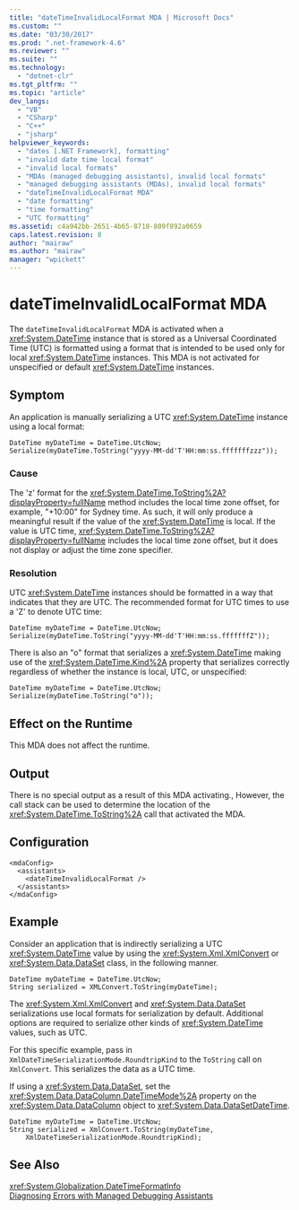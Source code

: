 ```yaml
---
title: "dateTimeInvalidLocalFormat MDA | Microsoft Docs"
ms.custom: ""
ms.date: "03/30/2017"
ms.prod: ".net-framework-4.6"
ms.reviewer: ""
ms.suite: ""
ms.technology: 
  - "dotnet-clr"
ms.tgt_pltfrm: ""
ms.topic: "article"
dev_langs: 
  - "VB"
  - "CSharp"
  - "C++"
  - "jsharp"
helpviewer_keywords: 
  - "dates [.NET Framework], formatting"
  - "invalid date time local format"
  - "invalid local formats"
  - "MDAs (managed debugging assistants), invalid local formats"
  - "managed debugging assistants (MDAs), invalid local formats"
  - "dateTimeInvalidLocalFormat MDA"
  - "date formatting"
  - "time formatting"
  - "UTC formatting"
ms.assetid: c4a942bb-2651-4b65-8718-809f892a0659
caps.latest.revision: 8
author: "mairaw"
ms.author: "mairaw"
manager: "wpickett"
---
```

# dateTimeInvalidLocalFormat MDA
The `dateTimeInvalidLocalFormat` MDA is activated when a <xref:System.DateTime> instance that is stored as a Universal Coordinated Time (UTC) is formatted using a format that is intended to be used only for local <xref:System.DateTime> instances. This MDA is not activated for unspecified or default <xref:System.DateTime> instances.  
  
## Symptom  
 An application is manually serializing a UTC <xref:System.DateTime> instance using a local format:  
  
```  
DateTime myDateTime = DateTime.UtcNow;  
Serialize(myDateTime.ToString("yyyy-MM-dd'T'HH:mm:ss.fffffffzzz"));  
```  
  
### Cause  
 The 'z' format for the <xref:System.DateTime.ToString%2A?displayProperty=fullName> method includes the local time zone offset, for example, "+10:00" for Sydney time. As such, it will only produce a meaningful result if the value of the <xref:System.DateTime> is local. If the value is UTC time, <xref:System.DateTime.ToString%2A?displayProperty=fullName> includes the local time zone offset, but it does not display or adjust the time zone specifier.  
  
### Resolution  
 UTC <xref:System.DateTime> instances should be formatted in a way that indicates that they are UTC. The recommended format for UTC times to use a 'Z' to denote UTC time:  
  
```  
DateTime myDateTime = DateTime.UtcNow;  
Serialize(myDateTime.ToString("yyyy-MM-dd'T'HH:mm:ss.fffffffZ"));  
```  
  
 There is also an "o" format that serializes a <xref:System.DateTime> making use of the <xref:System.DateTime.Kind%2A> property that serializes correctly regardless of whether the instance is local, UTC, or unspecified:  
  
```  
DateTime myDateTime = DateTime.UtcNow;  
Serialize(myDateTime.ToString("o"));  
```  
  
## Effect on the Runtime  
 This MDA does not affect the runtime.  
  
## Output  
 There is no special output as a result of this MDA activating., However, the call stack can be used to determine the location of the <xref:System.DateTime.ToString%2A> call that activated the MDA.  
  
## Configuration  
  
```  
<mdaConfig>  
  <assistants>  
    <dateTimeInvalidLocalFormat />  
  </assistants>  
</mdaConfig>  
```  
  
## Example  
 Consider an application that is indirectly serializing a UTC <xref:System.DateTime> value by using the <xref:System.Xml.XmlConvert> or <xref:System.Data.DataSet> class, in the following manner.  
  
```  
DateTime myDateTime = DateTime.UtcNow;  
String serialized = XMLConvert.ToString(myDateTime);  
```  
  
 The <xref:System.Xml.XmlConvert> and <xref:System.Data.DataSet> serializations use local formats for serialization by default. Additional options are required to serialize other kinds of <xref:System.DateTime> values, such as UTC.  
  
 For this specific example, pass in `XmlDateTimeSerializationMode.RoundtripKind` to the `ToString` call on `XmlConvert`. This serializes the data as a UTC time.  
  
 If using a <xref:System.Data.DataSet>, set the <xref:System.Data.DataColumn.DateTimeMode%2A> property on the <xref:System.Data.DataColumn> object to <xref:System.Data.DataSetDateTime>.  
  
```  
DateTime myDateTime = DateTime.UtcNow;  
String serialized = XmlConvert.ToString(myDateTime,   
    XmlDateTimeSerializationMode.RoundtripKind);  
```  
  
## See Also  
 <xref:System.Globalization.DateTimeFormatInfo>   
 [Diagnosing Errors with Managed Debugging Assistants](../../../docs/framework/debugging-tracing-profiling/diagnosing-errors-with-managed-debugging-assistants.md)